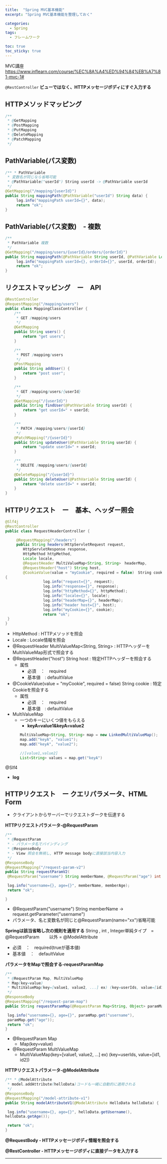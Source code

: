 ```yaml
---
title:  "Spring MVC基本機能"
excerpt: "Spring MVC基本機能を整理しておく"

categories:
  - Spring
tags:
  - フレームワーク

toc: true
toc_sticky: true
---
```


MVC講座
<https://www.inflearn.com/course/%EC%8A%A4%ED%94%84%EB%A7%81-mvc-1#>

<code>@RestController</code>
**ビューではなく、HTTPメッセージボディにすぐ入力する**

## HTTPメソッドマッピング
```java
/**
 * @GetMapping
 * @PostMapping
 * @PutMapping
 * @DeleteMapping
 * @PatchMapping
 */
```

## PathVariable(パス変数)
```java
/** * PathVariable 
 * 変数名が同じなら省略可能
 * @PathVariable("userId") String userId -> @PathVariable userId
 */
@GetMapping("/mapping/{userId}")
public String mappingPath(@PathVariable("userId") String data) {
	 log.info("mappingPath userId={}", data);
	 return "ok";
}
```
## PathVariable(パス変数)　- 複数

```java
/**
 * PathVariable 複数
 */
@GetMapping("/mapping/users/{userId}/orders/{orderId}")
public String mappingPath(@PathVariable String userId, @PathVariable Long orderId) {
	 log.info("mappingPath userId={}, orderId={}", userId, orderId);
	 return "ok";
}
```
## リクエストマッピング　ー　API
```java
@RestController
@RequestMapping("/mapping/users")
public class MappingClassController {
    /**
     * GET /mapping/users
     */
    @GetMapping
    public String users() {
        return "get users";
    }

    /**
     * POST /mapping/users
     */
    @PostMapping
    public String addUser() {
        return "post user";
    }

    /**
     * GET /mapping/users/{userId}
     */
    @GetMapping("/{userId}")
    public String findUser(@PathVariable String userId) {
        return "get userId=" + userId;
    }

    /**
     * PATCH /mapping/users/{userId}
     */
    @PatchMapping("/{userId}")
    public String updateUser(@PathVariable String userId) {
        return "update userId=" + userId;
    }

    /**
     * DELETE /mapping/users/{userId}
     */
    @DeleteMapping("/{userId}")
    public String deleteUser(@PathVariable String userId) {
        return "delete userId=" + userId;
    }
}

```

## HTTPリクエスト　ー　基本、ヘッダー照会
```java
@Slf4j
@RestController
public class RequestHeaderController {

	 @RequestMapping("/headers")
	 public String headers(HttpServletRequest request,
		HttpServletResponse response,
		HttpMethod httpMethod,
		Locale locale,
		@RequestHeader MultiValueMap<String, String>　headerMap,
		@RequestHeader("host") String host,
		@CookieValue(value = "myCookie", required = false)　String cookie) 
{
				 log.info("request={}", request);
				 log.info("response={}", response);
				 log.info("httpMethod={}", httpMethod);
				 log.info("locale={}", locale);
				 log.info("headerMap={}", headerMap);
				 log.info("header host={}", host);
				 log.info("myCookie={}", cookie);
				 return "ok";
 }
}
```
- HttpMethod : HTTPメソッドを照会　　
- Locale : Locale情報を照会　　
- @RequestHeader MultiValueMap<String, String> : HTTPヘッダーをMultiValueMap形式で照会する　　
- @RequestHeader("host") String host : 特定HTTPヘッダーを照会する
	- 属性
		- 必須　：　required
		- 基本値　: defaultValue
- @CookieValue(value = "myCookie", required = false) String cookie : 特定Cookieを照会する
	- 属性
		- 必須　：　required
		- 基本値　: defaultValue
- MultiValueMap
	- 一つのキーにいくつ値をもらえる
		- **keyA=value1&keyA=value2**
		```java
		MultiValueMap<String, String> map = new LinkedMultiValueMap();
		map.add("keyA", "value1");
		map.add("keyA", "value2");

		//[value1,value2]
		List<String> values = map.get("keyA")
		```

@Slf4
- **log**

## HTTPリクエスト　ー  クエリパラメータ、HTML Form
- クライアントからサーバーでリクエストダークを伝達する

**HTTPリクエストパラメータ-@RequestParam**
```java
/**
 * @RequestParam 
 * - パラメータ名でバインディング
 * @ResponseBody
 * - View 照会を無視し, HTTP message bodyに直接該当内容入力
 */
@ResponseBody
@RequestMapping("/request-param-v2")
public String requestParamV2(
 @RequestParam("username") String memberName, @RequestParam("age") int memberAge) {

 log.info("username={}, age={}", memberName, memberAge);
 return "ok";

}
```
- @RequestParam("username") String memberName → request.getParameter("username")
- パラメータ、名と変数名が同じと@RequestParam(name="xx")省略可能

**Springは該当省略し次の規則を適用する**
String , int , Integer単純タイプ　= @RequestParam　　
以外 = @ModelAttribute

- 必須　：　required(trueが基本値)
- 基本値　：　defaultValue 

**パラメータをMapで照会する-requestParamMap**
```java
/**
 * @RequestParam Map, MultiValueMap
 * Map(key=value)
 * MultiValueMap(key=[value1, value2, ...] ex) (key=userIds, value=[id1, id2])
 */
@ResponseBody
@RequestMapping("/request-param-map")
public String requestParamMap(@RequestParam Map<String, Object> paramMap) {

 log.info("username={}, age={}", paramMap.get("username"),
 paramMap.get("age"));
 return "ok";
}
```
- @RequestParam Map
    - Map(key=value)
- @RequestParam MultiValueMap
    - MultiValueMap(key=[value1, value2, ...] ex) (key=userIds, value=[id1, id2])

**HTTPリクエストパラメータ-@ModelAttribute**
```java
/** * @ModelAttribute
 * model.addAttribute(helloData)コードも一緒に自動的に適用される 
 */
@ResponseBody
@RequestMapping("/model-attribute-v1")
public String modelAttributeV1(@ModelAttribute HelloData helloData) {

 log.info("username={}, age={}", helloData.getUsername(),
helloData.getAge());

 return "ok";
}
```

**@RequestBody - HTTPメッセージボディ情報を照会する**

**@RestController - HTTPメッセージボディに直接データを入力する**



---